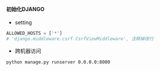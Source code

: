 #### 初始化DJANGO
- setting
```python
ALLOWED_HOSTS = ['*']
# 'django.middleware.csrf.CsrfViewMiddleware', 注释掉改行
```

- 跨机器访问
```
python manage.py runserver 0.0.0.0:8000
```